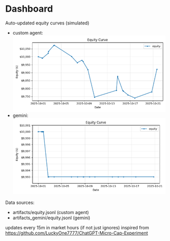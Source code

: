 # Dashboard

Auto-updated equity curves (simulated)

- custom agent: ![Equity Curve](artifacts/equity.png?v=5ed7519)
- gemini: ![Equity Curve (Gemini)](artifacts_gemini/equity.png?v=5ed7519)

Data sources:
- artifacts/equity.jsonl (custom agent)
- artifacts_gemini/equity.jsonl (gemini)

updates every 15m in market hours (if not just ignores)
inspired from https://github.com/LuckyOne7777/ChatGPT-Micro-Cap-Experiment
